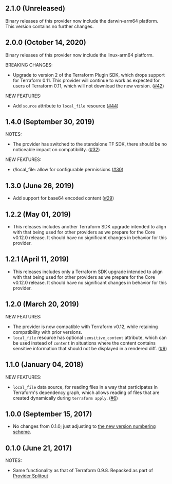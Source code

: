## 2.1.0 (Unreleased)

Binary releases of this provider now include the darwin-arm64 platform. This version contains no further changes.

## 2.0.0 (October 14, 2020)

Binary releases of this provider now include the linux-arm64 platform.

BREAKING CHANGES:

* Upgrade to version 2 of the Terraform Plugin SDK, which drops support for Terraform 0.11. This provider will continue to work as expected for users of Terraform 0.11, which will not download the new version. ([#42](https://github.com/terraform-providers/terraform-provider-local/issues/42))

NEW FEATURES:

* Add `source` attribute to `local_file` resource ([#44](https://github.com/terraform-providers/terraform-provider-local/issues/44))

## 1.4.0 (September 30, 2019)

NOTES:

* The provider has switched to the standalone TF SDK, there should be no noticeable impact on compatibility. ([#32](https://github.com/terraform-providers/terraform-provider-local/issues/32))

NEW FEATURES:

* r/local_file: allow for configurable permissions ([#30](https://github.com/terraform-providers/terraform-provider-local/issues/30))

## 1.3.0 (June 26, 2019)

* Add support for base64 encoded content ([#29](https://github.com/terraform-providers/terraform-provider-local/issues/29))

## 1.2.2 (May 01, 2019)

* This releases includes another Terraform SDK upgrade intended to align with that being used for other providers as we prepare for the Core v0.12.0 release. It should have no significant changes in behavior for this provider.

## 1.2.1 (April 11, 2019)

* This releases includes only a Terraform SDK upgrade intended to align with that being used for other providers as we prepare for the Core v0.12.0 release. It should have no significant changes in behavior for this provider.

## 1.2.0 (March 20, 2019)

NEW FEATURES:

* The provider is now compatible with Terraform v0.12, while retaining compatibility with prior versions.
* `local_file` resource has optional `sensitive_content` attribute, which can be used instead of `content` in situations where the content contains sensitive information that should not be displayed in a rendered diff. ([#9](https://github.com/terraform-providers/terraform-provider-local/issues/9))

## 1.1.0 (January 04, 2018)

NEW FEATURES:

* `local_file` data source, for reading files in a way that participates in Terraform's dependency graph, which allows reading of files that are created dynamically during `terraform apply`. ([#6](https://github.com/terraform-providers/terraform-provider-local/issues/6))

## 1.0.0 (September 15, 2017)

* No changes from 0.1.0; just adjusting to [the new version numbering scheme](https://www.hashicorp.com/blog/hashicorp-terraform-provider-versioning/).

## 0.1.0 (June 21, 2017)

NOTES:

* Same functionality as that of Terraform 0.9.8. Repacked as part of [Provider Splitout](https://www.hashicorp.com/blog/upcoming-provider-changes-in-terraform-0-10/)
